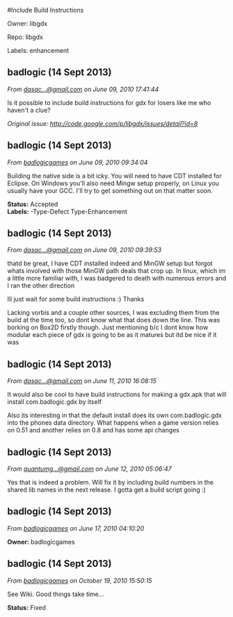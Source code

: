 #Include Build Instructions

Owner: libgdx

Repo: libgdx

Labels: enhancement 

## badlogic (14 Sept 2013)

_From [dasac...@gmail.com](https://code.google.com/u/105164384981209237729/) on June 09, 2010 17:41:44_

Is it possible to include build instructions for gdx for losers like me who haven't a clue?

_Original issue: http://code.google.com/p/libgdx/issues/detail?id=8_


## badlogic (14 Sept 2013)

_From [badlogicgames](https://code.google.com/u/badlogicgames/) on June 09, 2010 09:34:04_

Building the native side is a bit icky. You will need to have CDT installed for Eclipse. On Windows you'll also need Mingw setup properly, on Linux you usually have your GCC. I'll try to get something out on that matter soon.

**Status:** Accepted  
**Labels:** -Type-Defect Type-Enhancement  


## badlogic (14 Sept 2013)

_From [dasac...@gmail.com](https://code.google.com/u/105164384981209237729/) on June 09, 2010 09:39:53_

thatd be great, I have CDT installed indeed and MinGW setup but forgot whats involved with those MinGW path deals that crop up. In linux, which im a little more familiar with, I was badgered to death with numerous errors and I ran the other direction

Ill just wait for some build instructions :)
Thanks

Lacking vorbis and a couple other sources, I was excluding them from the build at the time too, so dont know what that does down the line. This was borking on Box2D firstly though. Just mentioning b/c I dont know how modular each piece of gdx is going to be as it matures but itd be nice if it was


## badlogic (14 Sept 2013)

_From [dasac...@gmail.com](https://code.google.com/u/105164384981209237729/) on June 11, 2010 16:08:15_

It would also be cool to have build instructions for making a gdx.apk that will install com.badlogic.gdx by itself

Also its interesting in that the default install does its own com.badlogic.gdx into the phones data directory. What happens when a game version relies on 0.51 and another relies on 0.8 and has some api changes


## badlogic (14 Sept 2013)

_From [quantumg...@gmail.com](https://code.google.com/u/114308363568845445061/) on June 12, 2010 05:06:47_

Yes that is indeed a problem. Will fix it by including build numbers in the shared lib names in the next release. I gotta get a build script going :)


## badlogic (14 Sept 2013)

_From [badlogicgames](https://code.google.com/u/badlogicgames/) on June 17, 2010 04:10:20_

**Owner:** badlogicgames  


## badlogic (14 Sept 2013)

_From [badlogicgames](https://code.google.com/u/badlogicgames/) on October 19, 2010 15:50:15_

See Wiki. Good things take time...

**Status:** Fixed  


